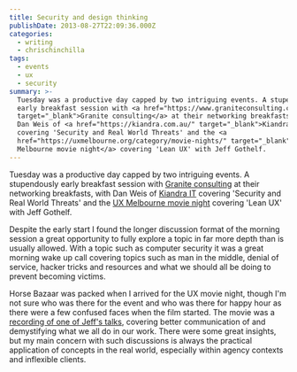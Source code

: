 ```yaml
---
title: Security and design thinking
publishDate: 2013-08-27T22:09:36.000Z
categories:
  - writing
  - chrischinchilla
tags:
  - events
  - ux
  - security
summary: >-
  Tuesday was a productive day capped by two intriguing events. A stupendously
  early breakfast session with <a href="https://www.graniteconsulting.com.au/"
  target="_blank">Granite consulting</a> at their networking breakfasts, with
  Dan Weis of <a href="https://kiandra.com.au/" target="_blank">Kiandra IT</a>
  covering 'Security and Real World Threats' and the <a
  href="https://uxmelbourne.org/category/movie-nights/" target="_blank">UX
  Melbourne movie night</a> covering 'Lean UX' with Jeff Gothelf.
---
```


Tuesday was a productive day capped by two intriguing events. A stupendously early breakfast session with <a href="https://www.graniteconsulting.com.au/" target="_blank">Granite consulting</a> at their networking breakfasts, with Dan Weis of <a href="https://kiandra.com.au/" target="_blank">Kiandra IT</a> covering 'Security and Real World Threats' and the <a href="https://uxmelbourne.org/category/movie-nights/" target="_blank">UX Melbourne movie night</a> covering 'Lean UX' with Jeff Gothelf.

Despite the early start I found the longer discussion format of the morning session a great opportunity to fully explore a topic in far more depth than is usually allowed. With a topic such as computer security it was a great morning wake up call covering topics such as man in the middle, denial of service, hacker tricks and resources and what we should all be doing to prevent becoming victims.

Horse Bazaar was packed when I arrived for the UX movie night, though I'm not sure who was there for the event and who was there for happy hour as there were a few confused faces when the film started. The movie was a <a href="https://uxmelbourne.org/2013/07/jeff-gothelf/" target="_blank">recording of one of Jeff's talks</a>, covering better communication of and demystifying what we all do in our work. There were some great insights, but my main concern with such discussions is always the practical application of concepts in the real world, especially within agency contexts and inflexible clients.
